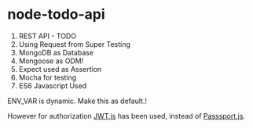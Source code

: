 # node-todo-api

1. REST API - TODO
2. Using Request from Super Testing
3. MongoDB as Database
4. Mongoose as ODM! 
5. Expect used as Assertion
6. Mocha for testing
7. ES6 Javascript Used

ENV_VAR is dynamic.
Make this as default.!

However for authorization [JWT.js](https://jwt.io/) has been used, instead of [Passsport.js](http://www.passportjs.org/).

